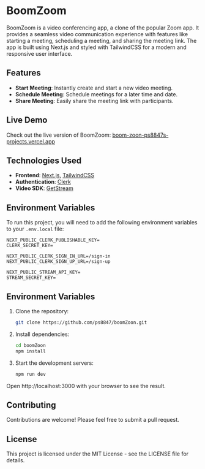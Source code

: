 # BoomZoom

BoomZoom is a video conferencing app, a clone of the popular Zoom app. It provides a seamless video communication experience with features like starting a meeting, scheduling a meeting, and sharing the meeting link. The app is built using Next.js and styled with TailwindCSS for a modern and responsive user interface.

## Features

- **Start Meeting**: Instantly create and start a new video meeting.
- **Schedule Meeting**: Schedule meetings for a later time and date.
- **Share Meeting**: Easily share the meeting link with participants.

## Live Demo

Check out the live version of BoomZoom: [boom-zoon-ps8847s-projects.vercel.app](https://boom-zoon-git-main-ps8847s-projects.vercel.app/sign-in?redirect_url=https%3A%2F%2Fboom-zoon-git-main-ps8847s-projects.vercel.app%2F)

## Technologies Used

- **Frontend**: [Next.js](https://nextjs.org/), [TailwindCSS](https://tailwindcss.com/)
- **Authentication**: [Clerk](https://clerk.com/)
- **Video SDK**: [GetStream](https://getstream.io/video/)

## Environment Variables

To run this project, you will need to add the following environment variables to your `.env.local` file:

```env
NEXT_PUBLIC_CLERK_PUBLISHABLE_KEY=
CLERK_SECRET_KEY=

NEXT_PUBLIC_CLERK_SIGN_IN_URL=/sign-in
NEXT_PUBLIC_CLERK_SIGN_UP_URL=/sign-up

NEXT_PUBLIC_STREAM_API_KEY=
STREAM_SECRET_KEY= 
```

## Environment Variables

1. Clone the repository:

   ```bash
   git clone https://github.com/ps8847/boomZoon.git
    ```
2. Install dependencies:
    
    ```bash
    cd boomZoon
    npm install
    ```
3. Start the development servers:

    ```bash
    npm run dev
    ```
Open http://localhost:3000 with your browser to see the result.

## Contributing
Contributions are welcome! Please feel free to submit a pull request.

## License
This project is licensed under the MIT License - see the LICENSE file for details.